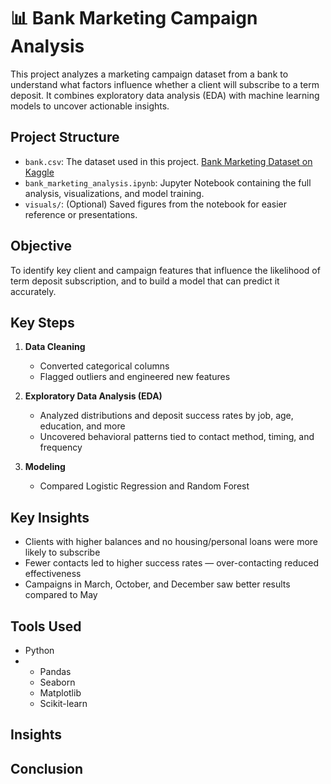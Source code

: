 # 📊 Bank Marketing Campaign Analysis

This project analyzes a marketing campaign dataset from a bank to understand what factors influence whether a client will subscribe to a term deposit. It combines exploratory data analysis (EDA) with machine learning models to uncover actionable insights.

## Project Structure

- `bank.csv`: The dataset used in this project. [Bank Marketing Dataset on Kaggle](https://www.kaggle.com/datasets/janiobachmann/bank-marketing-dataset)
- `bank_marketing_analysis.ipynb`: Jupyter Notebook containing the full analysis, visualizations, and model training.
- `visuals/`: (Optional) Saved figures from the notebook for easier reference or presentations.

## Objective

To identify key client and campaign features that influence the likelihood of term deposit subscription, and to build a model that can predict it accurately.

## Key Steps

1. **Data Cleaning**  
   - Converted categorical columns  
   - Flagged outliers and engineered new features

2. **Exploratory Data Analysis (EDA)**  
   - Analyzed distributions and deposit success rates by job, age, education, and more  
   - Uncovered behavioral patterns tied to contact method, timing, and frequency

3. **Modeling**  
   - Compared Logistic Regression and Random Forest  

## Key Insights

- Clients with higher balances and no housing/personal loans were more likely to subscribe  
- Fewer contacts led to higher success rates — over-contacting reduced effectiveness  
- Campaigns in March, October, and December saw better results compared to May  

## Tools Used

- Python
-   * Pandas
    * Seaborn
    * Matplotlib
    * Scikit-learn 

## Insights


## Conclusion


